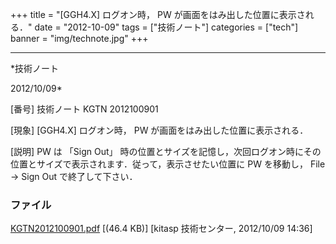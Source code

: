 ﻿+++
title = "[GGH4.X] ログオン時， PW が画面をはみ出した位置に表示される．"
date = "2012-10-09"
tags = ["技術ノート"]
categories = ["tech"]
banner = "img/technote.jpg"
+++

-----------------------------------------------------------------------------------------------------------------------------

*技術ノート

2012/10/09*


[番号]
技術ノート KGTN 2012100901

[現象]
[GGH4.X] ログオン時， PW が画面をはみ出した位置に表示される．

[説明]
PW は 「Sign Out」
時の位置とサイズを記憶し，次回ログオン時にその位置とサイズで表示されます．従って，表示させたい位置に
PW を移動し， File → Sign Out で終了して下さい．


### ファイル

 
 


[KGTN2012100901.pdf](http://techreport.kitasp.net/attachments/download/1022/KGTN2012100901.pdf)
 [(46.4 KB)] [kitasp 技術センター, 2012/10/09
14:36]


 


 

